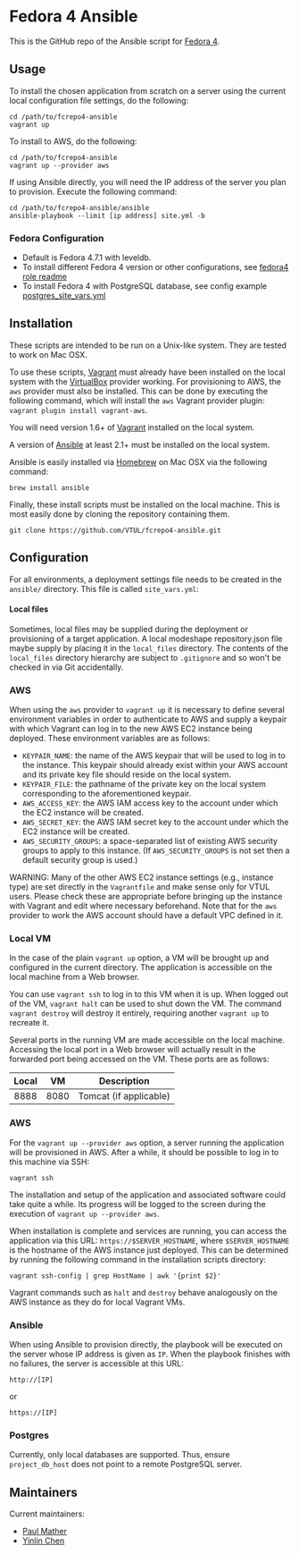 # Fedora 4 Ansible

This is the GitHub repo of the Ansible script for [Fedora 4](https://github.com/fcrepo4/fcrepo4). 

## Usage
To install the chosen application from scratch on a server using the current local configuration file settings, do the following:

```
cd /path/to/fcrepo4-ansible
vagrant up
```

To install to AWS, do the following:

```
cd /path/to/fcrepo4-ansible
vagrant up --provider aws
```

If using Ansible directly, you will need the IP address of the server you plan to provision. Execute the following command:

```
cd /path/to/fcrepo4-ansible/ansible
ansible-playbook --limit [ip address] site.yml -b
```

### Fedora Configuration

* Default is Fedora 4.7.1 with leveldb.
* To install different Fedora 4 version or other configurations, see [fedora4 role readme](ansible/roles/fedora4)
* To install Fedora 4 with PostgreSQL database, see config example [postgres_site_vars.yml](ansible/postgres_site_vars.yml)  

Installation
------------

These scripts are intended to be run on a Unix-like system. They are tested to work on Mac OSX.

To use these scripts, [Vagrant](https://www.vagrantup.com/) must already have been installed on the local system with the [VirtualBox](http://www.virtualbox.org) provider working. For provisioning to AWS, the `aws` provider must also be installed. This can be done by executing the following command, which will install the `aws` Vagrant provider plugin: `vagrant plugin install vagrant-aws`.

You will need version 1.6+ of [Vagrant](https://vagrantup.com) installed on the local system.

A version of  [Ansible](https://ansible.com) at least 2.1+ must be installed on the local system.

Ansible is easily installed via [Homebrew](http://brew.sh) on Mac OSX via the following command:

```
brew install ansible
```

Finally, these install scripts must be installed on the local machine. This is most easily done by cloning the repository containing them.

```
git clone https://github.com/VTUL/fcrepo4-ansible.git
```

Configuration
-------------

For all environments, a deployment settings file needs to be created in the `ansible/` directory. This file is called `site_vars.yml`:


#### Local files

Sometimes, local files may be supplied during the deployment or provisioning of a target application. A local modeshape repository.json file maybe supply by placing it in the `local_files` directory. The contents of the `local_files` directory hierarchy are subject to `.gitignore` and so won't be checked in via Git accidentally.


### AWS

When using the `aws` provider to `vagrant up` it is necessary to define several environment variables in order to authenticate to AWS and supply a keypair with which Vagrant can log in to the new AWS EC2 instance being deployed.  These environment variables are as follows:

- `KEYPAIR_NAME`: the name of the AWS keypair that will be used to log in to the instance. This keypair should already exist within your AWS account and its private key file should reside on the local system.
- `KEYPAIR_FILE`: the pathname of the private key on the local system corresponding to the aforementioned keypair.
- `AWS_ACCESS_KEY`: the AWS IAM access key to the account under which the EC2 instance will be created.
- `AWS_SECRET_KEY`: the AWS IAM secret key to the account under which the EC2 instance will be created.
- `AWS_SECURITY_GROUPS`: a space-separated list of existing AWS security groups to apply to this instance. (If `AWS_SECURITY_GROUPS` is not set then a default security group is used.)

WARNING: Many of the other AWS EC2 instance settings (e.g., instance type) are set directly in the `Vagrantfile` and make sense only for VTUL users. Please check these are appropriate before bringing up the instance with Vagrant and edit where necessary beforehand. Note that for the `aws` provider to work the AWS account should have a default VPC defined in it.

### Local VM

In the case of the plain `vagrant up` option, a VM will be brought up and configured in the current directory. The application is accessible on the local machine from a Web browser.

You can use `vagrant ssh` to log in to this VM when it is up. When logged out of the VM, `vagrant halt` can be used to shut down the VM. The command `vagrant destroy` will destroy it entirely, requiring another `vagrant up` to recreate it.

Several ports in the running VM are made accessible on the local machine.
Accessing the local port in a Web browser will actually result in the forwarded
port being accessed on the VM. These ports are as follows:

Local | VM   | Description
----- | ---- | -----------
8888  | 8080 | Tomcat (if applicable)

### AWS

For the `vagrant up --provider aws` option, a server running the application will be provisioned in AWS. After a while, it should be possible to log in to this machine via SSH:

```
vagrant ssh
```

The installation and setup of the application and associated software could take quite a while. Its progress will be logged to the screen during the execution of `vagrant up --provider aws`.

When installation is complete and services are running, you can access the application via this URL: `https://$SERVER_HOSTNAME`, where `$SERVER_HOSTNAME` is the hostname of the AWS instance just deployed.  This can be determined by running the following command in the installation scripts directory:

```
vagrant ssh-config | grep HostName | awk '{print $2}'
```

Vagrant commands such as `halt` and `destroy` behave analogously on the AWS instance as they do for local Vagrant VMs.

### Ansible

When using Ansible to provision directly, the playbook will be executed on the server whose IP address is given as `IP`. When the playbook finishes with no failures, the server is accessible at this URL:

```
http://[IP]
```

or

```
https://[IP]
```

### Postgres

Currently, only local databases are supported.  Thus, ensure `project_db_host` does not point to a remote PostgreSQL server.

## Maintainers

Current maintainers:
* [Paul Mather](https://github.com/pmather)
* [Yinlin Chen](https://github.com/yinlinchen)


